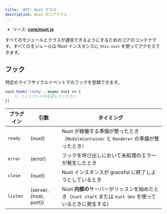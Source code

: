 ```yaml
---
title: 'API: Nuxt クラス'
description: Nuxt のコアクラス
---
```


- ソース: **[core/nuxt.js](https://github.com/nuxt/nuxt.js/blob/dev/packages/core/src/nuxt.js)**

すべてのモジュールとクラスが通信できるようにするためのコアのコンテナです。すべてのモジュールは Nuxt インスタンスに `this.nuxt` を使ってアクセスできます。

## フック

特定のライフサイクルイベントでのフックを登録できます。

```js
nuxt.hook('ready', async nuxt => {
    // ここにコードを記述してください
})
```

プラグイン | 引数 | タイミング
--- | --- | ---
`ready` | (nuxt) | Nuxt が稼働する準備が整ったとき（`ModuleContainer` と `Renderer` の準備が整ったとき）
`error` | (error) | フックを呼び出しにおいて未処理のエラーが発生したとき
`close` | (nuxt) | Nuxt インスタンスが graceful に終了しようとしているとき
`listen` | (server, {host, port}) | Nuxt **内部の**サーバーがリッスンを始めたとき（`nuxt start` または `nuxt dev` を使っているときに発生する）
